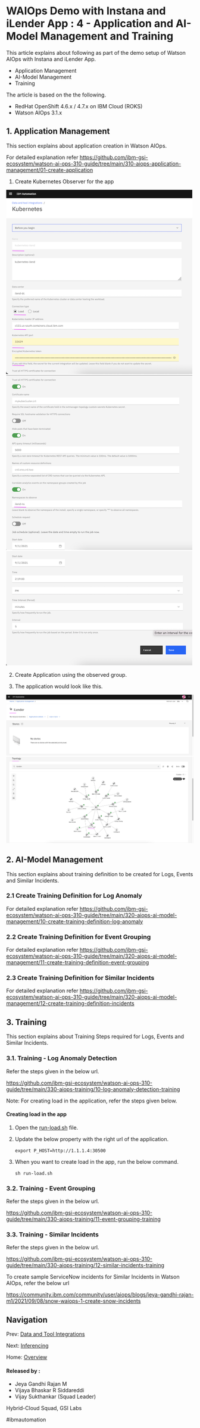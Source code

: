# WAIOps Demo with Instana and iLender App : 4 - Application and AI-Model Management and Training

This article explains about following as part of the demo setup of Watson AIOps with Instana and iLender App.

- Application Management
- AI-Model Management 
- Training

The article is based on the the following.

- RedHat OpenShift 4.6.x / 4.7.x on IBM Cloud (ROKS)
- Watson AIOps 3.1.x

## 1. Application Management

This section explains about application creation in Watson AIOps.

For detailed explanation refer https://github.com/ibm-gsi-ecosystem/watson-ai-ops-310-guide/tree/main/310-aiops-application-management/01-create-application

1. Create Kubernetes Observer for the app

<img src="images/image-00001.png">
<img src="images/image-00002.png">
<img src="images/image-00003.png">

2. Create Application using the observed group.

3. The application would look like this.

<img src="images/image-00009.png">
<img src="images/image-00010.png">

## 2. AI-Model Management 

This section explains about training definition to be created for Logs, Events and Similar Incidents.

### 2.1 Create Training Definition for Log Anomaly

For detailed explanation refer https://github.com/ibm-gsi-ecosystem/watson-ai-ops-310-guide/tree/main/320-aiops-ai-model-management/10-create-training-definition-log-anomaly

### 2.2 Create Training Definition for Event Grouping

For detailed explanation refer https://github.com/ibm-gsi-ecosystem/watson-ai-ops-310-guide/tree/main/320-aiops-ai-model-management/11-create-training-definition-event-grouping

### 2.3 Create Training Definition for Similar Incidents

For detailed explanation refer https://github.com/ibm-gsi-ecosystem/watson-ai-ops-310-guide/tree/main/320-aiops-ai-model-management/12-create-training-definition-incidents

## 3. Training

This section explains about Training Steps required for Logs, Events and Similar Incidents.

### 3.1. Training - Log Anomaly Detection

Refer the steps given in the below url. 

https://github.com/ibm-gsi-ecosystem/watson-ai-ops-310-guide/tree/main/330-aiops-training/10-log-anomaly-detection-training

Note: For creating load in the application, refer the steps given below.

#### Creating load in the app

1. Open the [run-load.sh](./files/run-load.sh) file.

2. Update the below property with the right url of the application.

    ```
    export P_HOST=http://1.1.1.4:30500
    ```

3. When you want to create load in the app, run the below command.

    ```
    sh run-load.sh
    ```

### 3.2. Training - Event Grouping

Refer the steps given in the below url. 

https://github.com/ibm-gsi-ecosystem/watson-ai-ops-310-guide/tree/main/330-aiops-training/11-event-grouping-training


### 3.3. Training - Similar Incidents

Refer the steps given in the below url. 

https://github.com/ibm-gsi-ecosystem/watson-ai-ops-310-guide/tree/main/330-aiops-training/12-similar-incidents-training


To create sample ServiceNow incidents for Similar Incidents in Watson AIOps, refer the below url

https://community.ibm.com/community/user/aiops/blogs/jeya-gandhi-rajan-m1/2021/09/08/snow-waiops-1-create-snow-incidents


## Navigation

Prev: [Data and Tool Integrations](https://community.ibm.com/community/user/aiops/blogs/jeya-gandhi-rajan-m1/2021/09/21/waiops-ins-ilender-3-data-tool-integration)

Next: [Inferencing](https://community.ibm.com/community/user/aiops/blogs/jeya-gandhi-rajan-m1/2021/09/21/waiops-ins-ilender-5-inferencing)

Home: [Overview](https://community.ibm.com/community/user/aiops/blogs/jeya-gandhi-rajan-m1/2021/09/21/waiops-ins-ilender-1-overview)


#### Released by :
- Jeya Gandhi Rajan M
- Vijaya Bhaskar R Siddareddi
- Vijay Sukthankar (Squad Leader)

Hybrid-Cloud Squad, GSI Labs

#ibmautomation